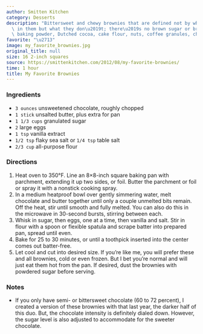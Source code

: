 ```yaml
---
author: Smitten Kitchen
category: Desserts
description: "Bittersweet and chewy brownies that are defined not by what they have\
  \ in them but what they don\u2019t; there\u2019s no brown sugar or brown butter,\
  \ baking powder, Dutched cocoa, cake flour, nuts, coffee granules, chips or frosting."
favorite: "\u2713"
image: my_favorite_brownies.jpg
original_title: null
size: 16 2-inch squares
source: https://smittenkitchen.com/2012/08/my-favorite-brownies/
time: 1 hour
title: My Favorite Brownies
---
```


### Ingredients

* `3 ounces` unsweetened chocolate, roughly chopped
* `1 stick` unsalted butter, plus extra for pan
* `1 1/3 cups` granulated sugar
* `2` large eggs
* `1 tsp` vanilla extract
* `1/2 tsp` flaky sea salt or `1/4 tsp` table salt
* `2/3 cup` all-purpose flour

### Directions

1. Heat oven to 350°F. Line an 8×8-inch square baking pan with parchment, extending it up two sides, or foil. Butter the parchment or foil or spray it with a nonstick cooking spray.
2. In a medium heatproof bowl over gently simmering water, melt chocolate and butter together until only a couple unmelted bits remain. Off the heat, stir until smooth and fully melted. You can also do this in the microwave in 30-second bursts, stirring between each. 
3. Whisk in sugar, then eggs, one at a time, then vanilla and salt. Stir in flour with a spoon or flexible spatula and scrape batter into prepared pan, spread until even. 
4. Bake for 25 to 30 minutes, or until a toothpick inserted into the center comes out batter-free.
5. Let cool and cut into desired size. If you’re like me, you will prefer these and all brownies, cold or even frozen. But I bet you’re normal and will just eat them hot from the pan. If desired, dust the brownies with powdered sugar before serving.

### Notes

- If you only have semi- or bittersweet chocolate (60 to 72 percent), I created a version of these brownies with that last year, the darker half of this duo. But, the chocolate intensity is definitely dialed down. However, the sugar level is also adjusted to accommodate for the sweeter chocolate.